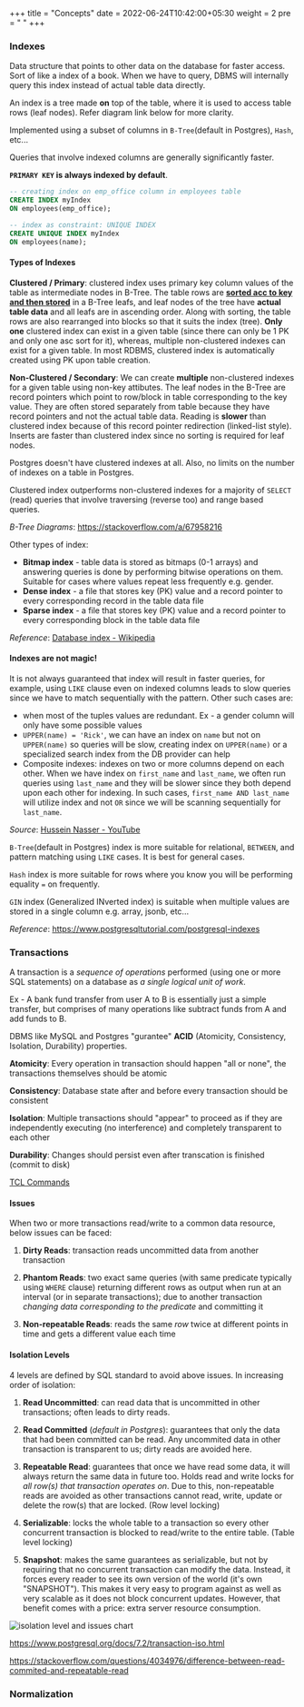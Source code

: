 +++
title = "Concepts"
date =  2022-06-24T10:42:00+05:30
weight = 2
pre = "<i class='fas fa-pen' style='color: white'></i> "
+++

### Indexes
Data structure that points to other data on the database for faster access. Sort of like a index of a book. When we have to query, DBMS will internally query this index instead of actual table data directly.

An index is a tree made **on** top of the table, where it is used to access table rows (leaf nodes). Refer diagram link below for more clarity.

Implemented using a subset of columns in `B-Tree`(default in Postgres), `Hash`, etc...

Queries that involve indexed columns are generally significantly faster.

**`PRIMARY KEY` is always indexed by default**.

```sql
-- creating index on emp_office column in employees table
CREATE INDEX myIndex 
ON employees(emp_office);

-- index as constraint: UNIQUE INDEX
CREATE UNIQUE INDEX myIndex
ON employees(name);
```

#### Types of Indexes

**Clustered / Primary**: clustered index uses primary key column values of the table as intermediate nodes in B-Tree. The table rows are [**sorted acc to key and then stored**](https://docs.microsoft.com/en-us/sql/relational-databases/indexes/clustered-and-nonclustered-indexes-described?view=sql-server-ver16#:~:text=Clustered%20indexes%20sort%20and%20store%20the%20data%20rows%20in%20the%20table%20or%20view%20based%20on%20their%20key%20values) in a B-Tree leafs, and leaf nodes of the tree have **actual table data** and all leafs are in ascending order. Along with sorting, the table rows are also rearranged into blocks so that it suits the index (tree). **Only one** clustered index can exist in a given table (since there can only be 1 PK and only one asc sort for it), whereas, multiple non-clustered indexes can exist for a given table. In most RDBMS, clustered index is automatically created using PK upon table creation.

**Non-Clustered / Secondary**: We can create **multiple** non-clustered indexes for a given table using non-key attibutes. The leaf nodes in the B-Tree are record pointers which point to row/block in table corresponding to the key value. They are often stored separately from table because they have record pointers and not the actual table data. Reading is **slower** than clustered index because of this record pointer redirection (linked-list style). Inserts are faster than clustered index since no sorting is required for leaf nodes.

Postgres doesn't have clustered indexes at all. Also, no limits on the number of indexes on a table in Postgres.

Clustered index outperforms non-clustered indexes for a majority of `SELECT` (read) queries that involve traversing (reverse too) and range based queries.

_B-Tree Diagrams_: https://stackoverflow.com/a/67958216

Other types of index:
- **Bitmap index** - table data is stored as bitmaps (0-1 arrays) and answering queries is done by performing bitwise operations on them. Suitable for cases where values repeat less frequently e.g. gender.
- **Dense index** - a file that stores key (PK) value and a record pointer to every corresponding record in the table data file
- **Sparse index** - a file that stores key (PK) value and a record pointer to every corresponding block in the table data file

_Reference_: [Database index - Wikipedia](https://en.wikipedia.org/wiki/Database_index)

#### Indexes are not magic!
It is not always guaranteed that index will result in faster queries, for example, using `LIKE` clause even on indexed columns leads to slow queries since we have to match sequentially with the pattern. Other such cases are:

- when most of the tuples values are redundant. Ex - a gender column will only have some possible values
- `UPPER(name) = 'Rick'`, we can have an index on `name` but not on `UPPER(name)` so queries will be slow, creating index on `UPPER(name)` or a specialized search index from the DB provider can help
- Composite indexes: indexes on two or more columns depend on each other. When we have index on `first_name` and `last_name`, we often run queries using `last_name` and they will be slower since they both depend upon each other for indexing. In such cases, `first_name AND last_name` will utilize index and not `OR` since we will be scanning sequentially for `last_name`.

_Source_: [Hussein Nasser - YouTube](https://youtu.be/oebtXK16WuU)

`B-Tree`(default in Postgres) index is more suitable for relational, `BETWEEN`, and pattern matching using `LIKE` cases. It is best for general cases.

`Hash` index is more suitable for rows where you know you will be performing equality `=` on frequently.

`GIN` index (Generalized INverted index) is suitable when multiple values are stored in a single column e.g. array, jsonb, etc... 

_Reference_: https://www.postgresqltutorial.com/postgresql-indexes



### Transactions
A transaction is a _sequence of operations_ performed (using one or more SQL statements) on a database as _a single logical unit of work_.

Ex - A bank fund transfer from user A to B is essentially just a simple transfer, but comprises of many operations like subtract funds from A and add funds to B.

DBMS like MySQL and Postgres "gurantee" **ACID** (Atomicity, Consistency, Isolation, Durability) properties.

**Atomicity**: Every operation in transaction should happen "all or none", the transactions themselves should be atomic

**Consistency**: Database state after and before every transaction should be consistent

**Isolation**: Multiple transactions should "appear" to proceed as if they are independently executing (no interference) and completely transparent to each other

**Durability**: Changes should persist even after transcation is finished (commit to disk)

[TCL Commands](/db/rdbms/mysql/#tcl)

#### Issues
When two or more transactions read/write to a common data resource, below issues can be faced:

1. **Dirty Reads**: transaction reads uncommitted data from another transaction

2. **Phantom Reads**: two exact same queries (with same predicate typically using `WHERE` clause) returning different rows as output when run at an interval (or in separate transactions); due to another transaction _changing data corresponding to the predicate_ and committing it

3. **Non-repeatable Reads**: reads the same _row_ twice at different points in time and gets a different value each time

#### Isolation Levels

4 levels are defined by SQL standard to avoid above issues. In increasing order of isolation:

1. **Read Uncommitted**: can read data that is uncommitted in other transactions; often leads to dirty reads.

2. **Read Committed** (_default in Postgres_): guarantees that only the data that had been committed can be read. Any uncommited data in other transaction is transparent to us; dirty reads are avoided here.

3. **Repeatable Read**: guarantees that once we have read some data, it will always return the same data in future too. Holds read and write locks for _all row(s) that transaction operates on_. Due to this, non-repeatable reads are avoided as other transactions cannot read, write, update or delete the row(s) that are locked. (Row level locking)

4. **Serializable**: locks the whole table to a transaction so every other concurrent transaction is blocked to read/write to the entire table. (Table level locking)

5. **Snapshot**: makes the same guarantees as serializable, but not by requiring that no concurrent transaction can modify the data. Instead, it forces every reader to see its own version of the world (it's own "SNAPSHOT"). This makes it very easy to program against as well as very scalable as it does not block concurrent updates. However, that benefit comes with a price: extra server resource consumption.

![isolation level and issues chart](https://i.imgur.com/PZfvE7t.png)

https://www.postgresql.org/docs/7.2/transaction-iso.html

https://stackoverflow.com/questions/4034976/difference-between-read-commited-and-repeatable-read


### Normalization

